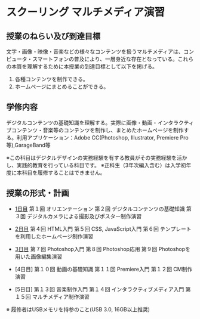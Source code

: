 #  スクーリング マルチメディア演習

## 授業のねらい及び到達目標

文字・画像・映像・音楽などの様々なコンテンツを扱うマルチメディアは、コンピュータ・スマートフォンの普及により、一層身近な存在となっている。これらの本質を理解するために本授業の到達目標として以下を掲げる。

1. 各種コンテンツを制作できる。
2. ホームページにまとめることができる。

## 学修内容
デジタルコンテンツの基礎知識を理解する。実際に画像・動画・インタラクティブコンテンツ・音楽等のコンテンツを制作し、まとめたホームページを制作する。利用アプリケーション：Adobe CC(Photoshop, Illustrator, Premiere Pro等),GarageBand等

※この科目はデジタルデザインの実務経験を有する教員がその実務経験を活かし、実践的教育を行っている科目です。
※正科生（3年次編入含む）は入学初年度に本科目を履修することはできません。

## 授業の形式・計画

- [1日目](SMS_day1.md)
第１回 オリエンテーション
第２回 デジタルコンテンツの基礎知識
第３回 デジタルカメラによる撮影及びポスター制作演習

- [2日目](SMS_day2.md)
第４回 HTML入門
第５回 CSS, JavaScript入門
第６回 テンプレートを利用したホームページ制作演習

- [3日目](SMS_day3.md)
第７回 Photoshop入門
第８回 Photoshop応用
第９回 Photoshopを用いた画像編集演習

- [4日目]
第１０回 動画の基礎知識
第１１回 Premiere入門
第１２回 CM制作演習

- [5日目]
第１３回 音楽制作入門
第１４回 インタラクティブメディア入門
第１５回 マルチメディア制作演習

※ 履修者はUSBメモリを持参のこと(USB 3.0, 16GB以上推奨)